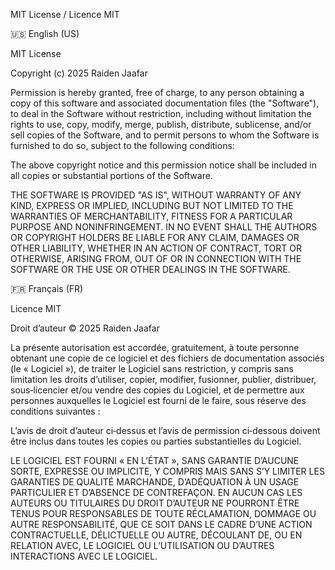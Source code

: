 MIT License / Licence MIT

🇺🇸 English (US)

MIT License

Copyright (c) 2025 Raiden Jaafar

Permission is hereby granted, free of charge, to any person obtaining a copy
of this software and associated documentation files (the "Software"), to deal
in the Software without restriction, including without limitation the rights
to use, copy, modify, merge, publish, distribute, sublicense, and/or sell
copies of the Software, and to permit persons to whom the Software is
furnished to do so, subject to the following conditions:

The above copyright notice and this permission notice shall be included in all
copies or substantial portions of the Software.

THE SOFTWARE IS PROVIDED "AS IS", WITHOUT WARRANTY OF ANY KIND, EXPRESS OR
IMPLIED, INCLUDING BUT NOT LIMITED TO THE WARRANTIES OF MERCHANTABILITY,
FITNESS FOR A PARTICULAR PURPOSE AND NONINFRINGEMENT. IN NO EVENT SHALL THE
AUTHORS OR COPYRIGHT HOLDERS BE LIABLE FOR ANY CLAIM, DAMAGES OR OTHER
LIABILITY, WHETHER IN AN ACTION OF CONTRACT, TORT OR OTHERWISE, ARISING FROM,
OUT OF OR IN CONNECTION WITH THE SOFTWARE OR THE USE OR OTHER DEALINGS IN THE
SOFTWARE.

🇫🇷 Français (FR)

Licence MIT

Droit d’auteur © 2025 Raiden Jaafar

La présente autorisation est accordée, gratuitement, à toute personne obtenant
une copie de ce logiciel et des fichiers de documentation associés (le « Logiciel »),
de traiter le Logiciel sans restriction, y compris sans limitation les droits
d’utiliser, copier, modifier, fusionner, publier, distribuer, sous‑licencier et/ou
vendre des copies du Logiciel, et de permettre aux personnes auxquelles le Logiciel
est fourni de le faire, sous réserve des conditions suivantes :

L’avis de droit d’auteur ci‑dessus et l’avis de permission ci‑dessous doivent être
inclus dans toutes les copies ou parties substantielles du Logiciel.

LE LOGICIEL EST FOURNI « EN L’ÉTAT », SANS GARANTIE D’AUCUNE SORTE, EXPRESSE OU
IMPLICITE, Y COMPRIS MAIS SANS S’Y LIMITER LES GARANTIES DE QUALITÉ MARCHANDE,
D’ADÉQUATION À UN USAGE PARTICULIER ET D’ABSENCE DE CONTREFAÇON. EN AUCUN CAS LES
AUTEURS OU TITULAIRES DU DROIT D’AUTEUR NE POURRONT ÊTRE TENUS POUR RESPONSABLES DE
TOUTE RÉCLAMATION, DOMMAGE OU AUTRE RESPONSABILITÉ, QUE CE SOIT DANS LE CADRE D’UNE
ACTION CONTRACTUELLE, DÉLICTUELLE OU AUTRE, DÉCOULANT DE, OU EN RELATION AVEC, LE
LOGICIEL OU L’UTILISATION OU D’AUTRES INTERACTIONS AVEC LE LOGICIEL.
